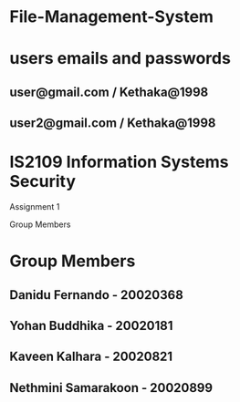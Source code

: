 # File-Management-System

<h1>users emails and passwords</h1>
<h2>user@gmail.com / Kethaka@1998</h2>
<h2>user2@gmail.com / Kethaka@1998</h2>


# IS2109 Information Systems Security
Assignment 1

Group Members
<h1>Group Members</h1>
<h2>Danidu Fernando - 20020368</h2>
<h2>Yohan Buddhika - 20020181</h2>
<h2>Kaveen Kalhara - 20020821</h2>
<h2>Nethmini Samarakoon - 20020899</h2>
